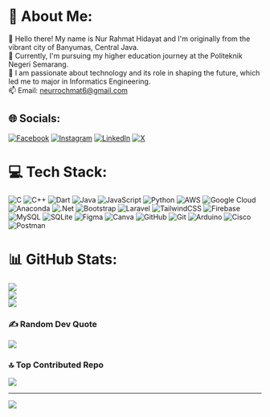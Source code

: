 # 💫 About Me:
👋 Hello there! My name is Nur Rahmat Hidayat and I'm originally from the vibrant city of Banyumas, Central Java.<br>👀 Currently, I'm pursuing my higher education journey at the Politeknik Negeri Semarang.<br>🌱 I am passionate about technology and its role in shaping the future, which led me to major in Informatics Engineering.<br>📫 Email: neurrochmat6@gmail.com


## 🌐 Socials:
[![Facebook](https://img.shields.io/badge/Facebook-%231877F2.svg?logo=Facebook&logoColor=white)](https://facebook.com/Neurrochmat) [![Instagram](https://img.shields.io/badge/Instagram-%23E4405F.svg?logo=Instagram&logoColor=white)](https://instagram.com/neurrochmat) [![LinkedIn](https://img.shields.io/badge/LinkedIn-%230077B5.svg?logo=linkedin&logoColor=white)](https://www.linkedin.com/in/nur-rahmat-hidayat-99960a2b4) [![X](https://img.shields.io/badge/X-black.svg?logo=X&logoColor=white)](https://x.com/neurrochmat) 

# 💻 Tech Stack:
![C](https://img.shields.io/badge/c-%2300599C.svg?style=flat&logo=c&logoColor=white) ![C++](https://img.shields.io/badge/c++-%2300599C.svg?style=flat&logo=c%2B%2B&logoColor=white) ![Dart](https://img.shields.io/badge/dart-%230175C2.svg?style=flat&logo=dart&logoColor=white) ![Java](https://img.shields.io/badge/java-%23ED8B00.svg?style=flat&logo=openjdk&logoColor=white) ![JavaScript](https://img.shields.io/badge/javascript-%23323330.svg?style=flat&logo=javascript&logoColor=%23F7DF1E) ![Python](https://img.shields.io/badge/python-3670A0?style=flat&logo=python&logoColor=ffdd54) ![AWS](https://img.shields.io/badge/AWS-%23FF9900.svg?style=flat&logo=amazon-aws&logoColor=white) ![Google Cloud](https://img.shields.io/badge/GoogleCloud-%234285F4.svg?style=flat&logo=google-cloud&logoColor=white) ![Anaconda](https://img.shields.io/badge/Anaconda-%2344A833.svg?style=flat&logo=anaconda&logoColor=white) ![.Net](https://img.shields.io/badge/.NET-5C2D91?style=flat&logo=.net&logoColor=white) ![Bootstrap](https://img.shields.io/badge/bootstrap-%238511FA.svg?style=flat&logo=bootstrap&logoColor=white) ![Laravel](https://img.shields.io/badge/laravel-%23FF2D20.svg?style=flat&logo=laravel&logoColor=white) ![TailwindCSS](https://img.shields.io/badge/tailwindcss-%2338B2AC.svg?style=flat&logo=tailwind-css&logoColor=white) ![Firebase](https://img.shields.io/badge/firebase-a08021?style=flat&logo=firebase&logoColor=ffcd34) ![MySQL](https://img.shields.io/badge/mysql-4479A1.svg?style=flat&logo=mysql&logoColor=white) ![SQLite](https://img.shields.io/badge/sqlite-%2307405e.svg?style=flat&logo=sqlite&logoColor=white) ![Figma](https://img.shields.io/badge/figma-%23F24E1E.svg?style=flat&logo=figma&logoColor=white) ![Canva](https://img.shields.io/badge/Canva-%2300C4CC.svg?style=flat&logo=Canva&logoColor=white) ![GitHub](https://img.shields.io/badge/github-%23121011.svg?style=flat&logo=github&logoColor=white) ![Git](https://img.shields.io/badge/git-%23F05033.svg?style=flat&logo=git&logoColor=white) ![Arduino](https://img.shields.io/badge/-Arduino-00979D?style=flat&logo=Arduino&logoColor=white) ![Cisco](https://img.shields.io/badge/cisco-%23049fd9.svg?style=flat&logo=cisco&logoColor=black) ![Postman](https://img.shields.io/badge/Postman-FF6C37?style=flat&logo=postman&logoColor=white)
# 📊 GitHub Stats:
![](https://github-readme-stats.vercel.app/api?username=neurrochmat&theme=tokyonight&hide_border=false&include_all_commits=false&count_private=false)<br/>
![](https://github-readme-streak-stats.herokuapp.com/?user=neurrochmat&theme=tokyonight&hide_border=false)<br/>
![](https://github-readme-stats.vercel.app/api/top-langs/?username=neurrochmat&theme=tokyonight&hide_border=false&include_all_commits=false&count_private=false&layout=compact)

### ✍️ Random Dev Quote
![](https://quotes-github-readme.vercel.app/api?type=horizontal&theme=dark)

### 🔝 Top Contributed Repo
![](https://github-contributor-stats.vercel.app/api?username=neurrochmat&limit=5&theme=default&combine_all_yearly_contributions=true)

---
[![](https://visitcount.itsvg.in/api?id=neurrochmat&icon=0&color=0)](https://visitcount.itsvg.in)

<!-- Proudly created with GPRM ( https://gprm.itsvg.in ) -->
